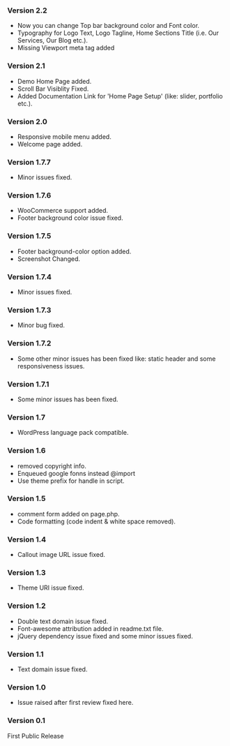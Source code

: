 ### Version 2.2
* Now you can change Top bar background color and Font color.
* Typography for Logo Text, Logo Tagline, Home Sections Title (i.e. Our Services, Our Blog etc.).
* Missing Viewport meta tag added
### Version 2.1
* Demo Home Page added.
* Scroll Bar Visiblity Fixed.
* Added Documentation Link for 'Home Page Setup' (like: slider, portfolio etc.).
### Version 2.0
* Responsive mobile menu added.
* Welcome page added.
### Version 1.7.7
* Minor issues fixed.
### Version 1.7.6
* WooCommerce support added.
* Footer background color issue fixed.
### Version 1.7.5
* Footer background-color option added.
* Screenshot Changed.
### Version 1.7.4
* Minor issues fixed.
### Version 1.7.3
* Minor bug fixed.
### Version 1.7.2
* Some other minor issues has been fixed like: static header and some responsiveness issues.
### Version 1.7.1
* Some minor issues has been fixed.
### Version 1.7
* WordPress language pack compatible.
### Version 1.6
* removed copyright info.
* Enqueued google fonns instead @import
* Use theme prefix for handle in  script.
### Version 1.5
* comment form added on page.php.
* Code formatting (code indent & white space removed).
### Version 1.4
* Callout image URL issue fixed.
### Version 1.3
* Theme URI issue fixed.
### Version 1.2
* Double text domain issue fixed.
* Font-awesome attribution added in readme.txt file.
* jQuery dependency issue fixed and some minor issues fixed.
### Version 1.1
* Text domain issue fixed.
### Version 1.0
* Issue raised after first review fixed here.
### Version 0.1
First Public Release
